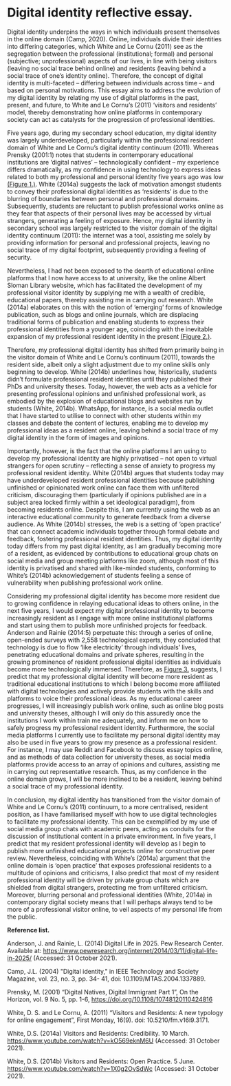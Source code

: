 # Digital identity reflective essay.

Digital identity underpins the ways in which individuals present themselves in the online domain 
(Camp, 2020). Online, individuals divide their identities into differing categories, which White and Le 
Cornu (2011) see as the segregation between the professional (institutional; formal) and personal 
(subjective; unprofessional) aspects of our lives, in line with being visitors (leaving no social trace 
behind online) and residents (leaving behind a social trace of one’s identity online). Therefore, the 
concept of digital identity is multi-faceted – differing between individuals across time – and based on
personal motivations. This essay aims to address the evolution of my digital identity by relating my 
use of digital platforms in the past, present, and future, to White and Le Cornu’s (2011) ‘visitors and 
residents’ model, thereby demonstrating how online platforms in contemporary society can act as 
catalysts for the progression of professional identities.

Five years ago, during my secondary school education, my digital identity was largely 
underdeveloped, particularly within the professional resident domain of White and Le Cornu’s digital 
identity continuum (2011). Whereas Prensky (2001:1) notes that students in contemporary 
educational institutions are ‘digital natives’ – technologically confident – my experience differs 
dramatically, as my confidence in using technology to express ideas related to both my professional 
and personal identity five years ago was low [(Figure 1.)](di-reflection.md). White (2014a) suggests the lack of 
motivation amongst students to convey their professional digital identities as ‘residents’ is due to 
the blurring of boundaries between personal and professional domains. Subsequently, students are 
reluctant to publish professional works online as they fear that aspects of their personal lives may be 
accessed by virtual strangers, generating a feeling of exposure. Hence, my digital identity in 
secondary school was largely restricted to the visitor domain of the digital identity continuum
(2011): the internet was a tool, assisting me solely by providing information for personal and 
professional projects, leaving no social trace of my digital footprint, subsequently providing a feeling 
of security. 

Nevertheless, I had not been exposed to the dearth of educational online platforms that I now have 
access to at university, like the online Albert Sloman Library website, which has facilitated the 
development of my professional visitor identity by supplying me with a wealth of credible, 
educational papers, thereby assisting me in carrying out research. White (2014a) elaborates on this 
with the notion of ‘emerging’ forms of knowledge publication, such as blogs and online journals, 
which are displacing traditional forms of publication and enabling students to express their 
professional identities from a younger age, coinciding with the inevitable expansion of my 
professional resident identity in the present [(Figure 2.)](di-reflection.md).

Therefore, my professional digital identity has shifted from primarily being in the visitor domain of 
White and Le Cornu’s continuum (2011), towards the resident side, albeit only a slight adjustment 
due to my online skills only beginning to develop. White (2014b) underlines how, historically, 
students didn’t formulate professional resident identities until they published their PhDs and 
university theses. Today, however, the web acts as a vehicle for presenting professional opinions and 
unfinished professional work, as embodied by the explosion of educational blogs and websites run 
by students (White, 2014b). WhatsApp, for instance, is a social media outlet that I have started to 
utilise to connect with other students within my classes and debate the content of lectures, enabling 
me to develop my professional ideas as a resident online, leaving behind a social trace of my digital 
identity in the form of images and opinions.

Importantly, however, is the fact that the online platforms I am using to develop my professional 
identity are highly privatised – not open to virtual strangers for open scrutiny – reflecting a sense of 
anxiety to progress my professional resident identity. White (2014b) argues that students today may 
have underdeveloped resident professional identities because publishing unfinished or opinionated 
work online can face them with unfiltered criticism, discouraging them (particularly if opinions 
published are in a subject area locked firmly within a set ideological paradigm), from becoming 
residents online. Despite this, I am currently using the web as an interactive educational community 
to generate feedback from a diverse audience. As White (2014b) stresses, the web is a setting of 
‘open practice’ that can connect academic individuals together through formal debate and feedback,
fostering professional resident identities. Thus, my digital identity today differs from my past digital 
identity, as I am gradually becoming more of a resident, as evidenced by contributions to 
educational group chats on social media and group meeting platforms like zoom, although most of 
this identity is privatised and shared with like-minded students, conforming to White’s (2014b) 
acknowledgement of students feeling a sense of vulnerability when publishing professional work 
online.

Considering my professional digital identity has become more resident due to growing confidence in 
relaying educational ideas to others online, in the next five years, I would expect my digital 
professional identity to become increasingly resident as I engage with more online institutional 
platforms and start using them to publish more unfinished projects for feedback. Anderson and 
Rainie (2014:5) perpetuate this: through a series of online, open-ended surveys with 2,558 
technological experts, they concluded that technology is due to flow ‘like electricity’ through 
individuals’ lives, penetrating educational domains and private spheres, resulting in the growing 
prominence of resident professional digital identities as individuals become more technologically 
immersed. Therefore, as [Figure 3.](di-reflection.md) suggests, I predict that my professional digital identity will become 
more resident as traditional educational institutions to which I belong become more affiliated with
digital technologies and actively provide students with the skills and platforms to voice their 
professional ideas. As my educational career progresses, I will increasingly publish work online, such 
as online blog posts and university theses, although I will only do this assuredly once the institutions 
I work within train me adequately, and inform me on how to safely progress my professional 
resident identity. Furthermore, the social media platforms I currently use to facilitate my personal 
digital identity may also be used in five years to grow my presence as a professional resident. For 
instance, I may use Reddit and Facebook to discuss essay topics online, and as methods of data 
collection for university theses, as social media platforms provide access to an array of opinions and 
cultures, assisting me in carrying out representative research. Thus, as my confidence in the online 
domain grows, I will be more inclined to be a resident, leaving behind a social trace of my 
professional identity.

In conclusion, my digital identity has transitioned from the visitor domain of White and Le Cornu’s 
(2011) continuum, to a more centralised, resident position, as I have familiarised myself with how to 
use digital technologies to facilitate my professional identity. This can be exemplified by my use of
social media group chats with academic peers, acting as conduits for the discussion of institutional 
content in a private environment. In five years, I predict that my resident professional identity will 
develop as I begin to publish more unfinished educational projects online for constructive peer 
review. Nevertheless, coinciding with White’s (2014a) argument that the online domain is ‘open 
practice’ that exposes professional residents to a multitude of opinions and criticisms, I also predict 
that most of my resident professional identity will be driven by private group chats which are 
shielded from digital strangers, protecting me from unfiltered criticism. Moreover, blurring personal 
and professional identities (White, 2014a) in contemporary digital society means that I will perhaps 
always tend to be more of a professional visitor online, to veil aspects of my personal life from the 
public.

**Reference list.**

Anderson, J. and Rainie, L. (2014) Digital Life in 2025. Pew Research Center. Available at: 
https://www.pewresearch.org/internet/2014/03/11/digital-life-in-2025/ (Accessed: 31 October 
2021).

Camp, J.L. (2004) "Digital identity," in IEEE Technology and Society Magazine, vol. 23, no. 3, pp. 34-
41, doi: 10.1109/MTAS.2004.1337889.

Prensky, M. (2001) “Digital Natives, Digital Immigrant Part 1”, On the Horizon, vol. 9 No. 5, pp. 1-6, 
https://doi.org/10.1108/10748120110424816

White, D. S. and Le Cornu, A. (2011) “Visitors and Residents: A new typology for online 
engagement”, First Monday, 16(9). doi: 10.5210/fm.v16i9.3171.

White, D.S. (2014a) Visitors and Residents: Credibility. 10 March. 
https://www.youtube.com/watch?v=kO569eknM6U (Accessed: 31 October 2021).

White, D.S. (2014b) Visitors and Residents: Open Practice. 5 June.
https://www.youtube.com/watch?v=1X0g2OvSdWc (Accessed: 31 October 2021).
